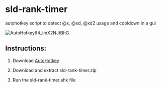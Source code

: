 # sld-rank-timer
autohotkey script to detect @x, @xd, @xd2 usage and cooldown in a gui

![AutoHotkey64_imX2NJtBhG](https://github.com/user-attachments/assets/d6f0adcf-e01d-45c5-b64c-7540777fe5aa)

## Instructions:
1. Download [AutoHotkey](https://www.autohotkey.com/)

2. Download and extract sld-rank-timer.zip

3. Run the sld-rank-timer.ahk file
